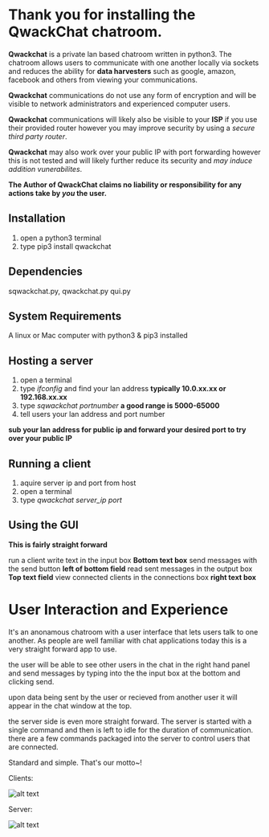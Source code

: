 # Thank you for installing the QwackChat chatroom.

**Qwackchat** is a private lan based chatroom written in python3. The chatroom allows users to communicate with one another locally via sockets and reduces the ability for **data harvesters** such as google, amazon, facebook and others from viewing your communications.

**Qwackchat** communications do not use any form of encryption and will be visible to network administrators and experienced computer users.

**Qwackchat** communications will likely also be visible to your **ISP** if you use their provided router however you may improve security by using a *secure third party router*.

**Qwackchat** may also work over your public IP with port forwarding however this is not tested and will likely further reduce its security and *may induce addition vunerabilites*.

**The Author of QwackChat claims no liability or responsibility for any actions take by *you* the user.**


## Installation

1. open a python3 terminal 
2. type pip3 install qwackchat

## Dependencies

sqwackchat.py, qwackchat.py qui.py

## System Requirements

A linux or Mac computer with python3 & pip3 installed

## Hosting a server 

1. open a terminal
2. type *ifconfig* and find your lan address **typically 10.0.xx.xx or 192.168.xx.xx**
3. type *sqwackchat portnumber* **a good range is 5000-65000**
4. tell users your lan address and port number

**sub your lan address for public ip and forward your desired port to try over your public IP**


## Running a client

1. aquire server ip and port from host 
2. open a terminal
3. type *qwackchat server_ip port*

## Using the GUI

**This is  fairly straight forward**

run a client
write text in the input box **Bottom text box**
send messages with the send button **left of bottom field**
read sent messages in the output box **Top text field**
view connected clients in the connections box **right text box**



# User Interaction and Experience

It's an anonamous chatroom with a user interface that lets users talk to
one another. As people are well familiar with chat applications today 
this is a very straight forward app to use.

the user will be able to see other users in the chat in the right hand panel
and send messages by typing into the the input box at the bottom and clicking
send.

upon data being sent by the user or recieved from another user it will appear
in the chat window at the top.

the server side is even more straight forward. The server is started with a single
command and then is left to idle for the duration of communication. there are a few
commands packaged into the server to control users that are connected.

Standard and simple. That's our motto~!

Clients:

![alt text](https://i.imgur.com/UnGSVOQ.png "server image")

Server:

![alt text](https://i.imgur.com/2Jtcx77.png "client image")



